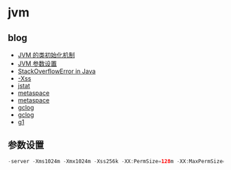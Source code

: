 # jvm

## blog

- [JVM 的类初始化机制](http://liujiacai.net/blog/2014/07/12/order-of-initialization-in-java/)
- [JVM 参数设置](http://unixboy.iteye.com/blog/174173)
- [StackOverflowError in Java](https://examples.javacodegeeks.com/java-basics/exceptions/java-lang-stackoverflowerror-how-to-solve-stackoverflowerror/)
- [-Xss](http://xmlandmore.blogspot.com/2014/09/jdk-8-thread-stack-size-tuning.html)
- [jstat](https://www.cnblogs.com/yjd_hycf_space/p/7755633.html)
- [metaspace](https://www.cnblogs.com/paddix/p/5309550.html)
- [metaspace](https://plumbr.io/outofmemoryerror/metaspace)
- [gclog](https://blog.csdn.net/renfufei/article/details/49230943)
- [gclog](https://plumbr.io/blog/garbage-collection/understanding-garbage-collection-logs)
- [g1](https://plumbr.io/handbook/garbage-collection-algorithms-implementations/g1)

## 参数设置

```java
-server -Xms1024m -Xmx1024m -Xss256k -XX:PermSize=128m -XX:MaxPermSize=128m -XX:+UseParallelOldGC -XX:+HeapDumpOnOutOfMemoryError -XX:HeapDumpPath=/opt/dump -XX:+PrintGCDetails -XX:+PrintGCDateStamps -Xloggc:/opt/dump/heap_trace_payment.txt -XX:NewSize=512m -XX:MaxNewSize=512m
```
